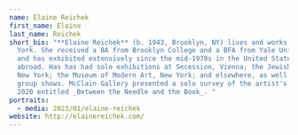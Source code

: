 ```yaml
---
name: Elaine Reichek
first_name: Elaine
last_name: Reichek
short_bio: "**Elaine Reichek** (b. 1943, Brooklyn, NY) lives and works in New
  York. She received a BA from Brooklyn College and a BFA from Yale University
  and has exhibited extensively since the mid-1970s in the United States and
  abroad. Has has had solo exhibitions at Secession, Vienna; the Jewish Museum,
  New York; the Museum of Modern Art, New York; and elsewhere, as well as many
  group shows. McClain Gallery presented a solo survey of the artist's work in
  2020 entitled _Between the Needle and the Book_. "
portraits:
  - media: 2023/01/elaine-reichek
website: http://elainereichek.com/
---
```

